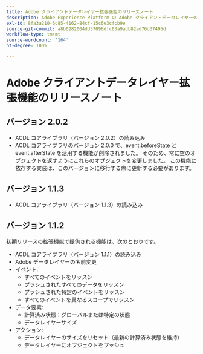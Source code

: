 ```yaml
---
title: Adobe クライアントデータレイヤー拡張機能のリリースノート
description: Adobe Experience Platform の Adobe クライアントデータレイヤーのタグ拡張機能についての最新のリリースノートです。
exl-id: 8fa3a210-6c85-4162-84cf-15c6e3cfcb9e
source-git-commit: a8b0282004dd57096dfc63a9adb82ad70d37495d
workflow-type: tm+mt
source-wordcount: '164'
ht-degree: 100%

---
```


# Adobe クライアントデータレイヤー拡張機能のリリースノート

## バージョン 2.0.2

* ACDL コアライブラリ（バージョン 2.0.2）の読み込み
* ACDL コアライブラリのバージョン 2.0.0 で、event.beforeState と event.afterState を活用する機能が削除されました。 そのため、常に空のオブジェクトを返すようにこれらのオブジェクトを変更しました。 この機能に依存する実装は、このバージョンに移行する際に更新する必要があります。

## バージョン 1.1.3

* ACDL コアライブラリ（バージョン 1.1.3）の読み込み

## バージョン 1.1.2

初期リリースの拡張機能で提供される機能は、次のとおりです。

* ACDL コアライブラリ（バージョン 1.1.1）の読み込み
* Adobe データレイヤーの名前変更
* イベント:
   * すべてのイベントをリッスン
   * プッシュされたすべてのデータをリッスン
   * プッシュされた特定のイベントをリッスン
   * すべてのイベントを異なるスコープでリッスン
* データ要素:
   * 計算済み状態：グローバルまたは特定の状態
   * データレイヤーサイズ
* アクション:
   * データレイヤーのサイズをリセット（最新の計算済み状態を維持）
   * データレイヤーにオブジェクトをプッシュ
